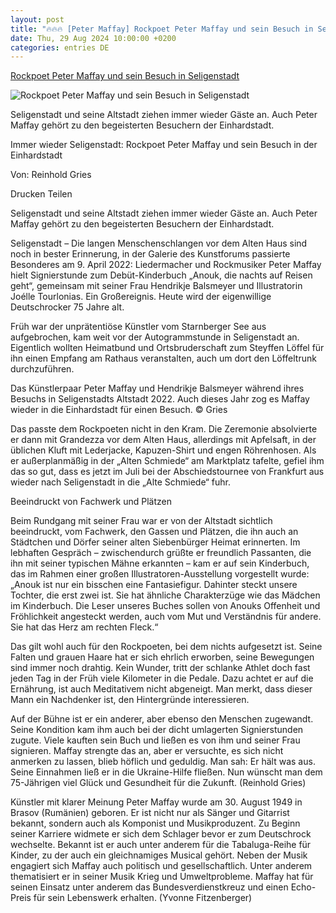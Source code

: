 ```yaml
---
layout: post
title: "🔥🔥🔥 [Peter Maffay] Rockpoet Peter Maffay und sein Besuch in Seligenstadt"
date: Thu, 29 Aug 2024 10:00:00 +0200
categories: entries DE
---
```

[Rockpoet Peter Maffay und sein Besuch in Seligenstadt](https://www.op-online.de/region/seligenstadt/rockpoet-peter-maffay-und-sein-besuch-in-seligenstadt-93269692.html)

![Rockpoet Peter Maffay und sein Besuch in Seligenstadt](https://www.op-online.de/assets/images/35/471/35471247-das-kuenstlerpaar-peter-maffay-und-hendrikje-balsmeyer-waehrend-ihres-besuchs-in-seligenstadts-altstadt-2022-auch-dieses-jahr-zog-es-maffay-wieder-in-1VkEOGjrB9fe.jpg)

Seligenstadt und seine Altstadt ziehen immer wieder Gäste an. Auch Peter Maffay gehört zu den begeisterten Besuchern der Einhardstadt.

Immer wieder Seligenstadt: Rockpoet Peter Maffay und sein Besuch in der Einhardstadt

Von: Reinhold Gries

Drucken Teilen

Seligenstadt und seine Altstadt ziehen immer wieder Gäste an. Auch Peter Maffay gehört zu den begeisterten Besuchern der Einhardstadt.

Seligenstadt – Die langen Menschenschlangen vor dem Alten Haus sind noch in bester Erinnerung, in der Galerie des Kunstforums passierte Besonderes am 9. April 2022: Liedermacher und Rockmusiker Peter Maffay hielt Signierstunde zum Debüt-Kinderbuch „Anouk, die nachts auf Reisen geht“, gemeinsam mit seiner Frau Hendrikje Balsmeyer und Illustratorin Joélle Tourlonias. Ein Großereignis. Heute wird der eigenwillige Deutschrocker 75 Jahre alt.

Früh war der unprätentiöse Künstler vom Starnberger See aus aufgebrochen, kam weit vor der Autogrammstunde in Seligenstadt an. Eigentlich wollten Heimatbund und Ortsbruderschaft zum Steyffen Löffel für ihn einen Empfang am Rathaus veranstalten, auch um dort den Löffeltrunk durchzuführen.

Das Künstlerpaar Peter Maffay und Hendrikje Balsmeyer während ihres Besuchs in Seligenstadts Altstadt 2022. Auch dieses Jahr zog es Maffay wieder in die Einhardstadt für einen Besuch. © Gries

Das passte dem Rockpoeten nicht in den Kram. Die Zeremonie absolvierte er dann mit Grandezza vor dem Alten Haus, allerdings mit Apfelsaft, in der üblichen Kluft mit Lederjacke, Kapuzen-Shirt und engen Röhrenhosen. Als er außerplanmäßig in der „Alten Schmiede“ am Marktplatz tafelte, gefiel ihm das so gut, dass es jetzt im Juli bei der Abschiedstournee von Frankfurt aus wieder nach Seligenstadt in die „Alte Schmiede“ fuhr.

Beeindruckt von Fachwerk und Plätzen

Beim Rundgang mit seiner Frau war er von der Altstadt sichtlich beeindruckt, vom Fachwerk, den Gassen und Plätzen, die ihn auch an Städtchen und Dörfer seiner alten Siebenbürger Heimat erinnerten. Im lebhaften Gespräch – zwischendurch grüßte er freundlich Passanten, die ihn mit seiner typischen Mähne erkannten – kam er auf sein Kinderbuch, das im Rahmen einer großen Illustratoren-Ausstellung vorgestellt wurde: „Anouk ist nur ein bisschen eine Fantasiefigur. Dahinter steckt unsere Tochter, die erst zwei ist. Sie hat ähnliche Charakterzüge wie das Mädchen im Kinderbuch. Die Leser unseres Buches sollen von Anouks Offenheit und Fröhlichkeit angesteckt werden, auch vom Mut und Verständnis für andere. Sie hat das Herz am rechten Fleck.“

Das gilt wohl auch für den Rockpoeten, bei dem nichts aufgesetzt ist. Seine Falten und grauen Haare hat er sich ehrlich erworben, seine Bewegungen sind immer noch drahtig. Kein Wunder, tritt der schlanke Athlet doch fast jeden Tag in der Früh viele Kilometer in die Pedale. Dazu achtet er auf die Ernährung, ist auch Meditativem nicht abgeneigt. Man merkt, dass dieser Mann ein Nachdenker ist, den Hintergründe interessieren.

Auf der Bühne ist er ein anderer, aber ebenso den Menschen zugewandt. Seine Kondition kam ihm auch bei der dicht umlagerten Signierstunden zugute. Viele kauften sein Buch und ließen es von ihm und seiner Frau signieren. Maffay strengte das an, aber er versuchte, es sich nicht anmerken zu lassen, blieb höflich und geduldig. Man sah: Er hält was aus. Seine Einnahmen ließ er in die Ukraine-Hilfe fließen. Nun wünscht man dem 75-Jährigen viel Glück und Gesundheit für die Zukunft. (Reinhold Gries)

Künstler mit klarer Meinung Peter Maffay wurde am 30. August 1949 in Brasov (Rumänien) geboren. Er ist nicht nur als Sänger und Gitarrist bekannt, sondern auch als Komponist und Musikproduzent. Zu Beginn seiner Karriere widmete er sich dem Schlager bevor er zum Deutschrock wechselte. Bekannt ist er auch unter anderem für die Tabaluga-Reihe für Kinder, zu der auch ein gleichnamiges Musical gehört. Neben der Musik engagiert sich Maffay auch politisch und gesellschaftlich. Unter anderem thematisiert er in seiner Musik Krieg und Umweltprobleme. Maffay hat für seinen Einsatz unter anderem das Bundesverdienstkreuz und einen Echo-Preis für sein Lebenswerk erhalten. (Yvonne Fitzenberger)

